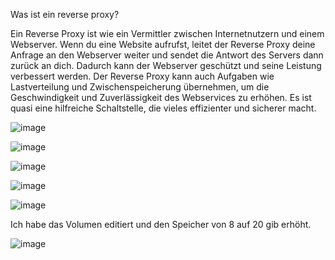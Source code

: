 
Was ist ein reverse proxy?

Ein Reverse Proxy ist wie ein Vermittler zwischen Internetnutzern und einem Webserver. Wenn du eine Website aufrufst, leitet der Reverse Proxy deine Anfrage an den Webserver weiter und sendet die Antwort des Servers dann zurück an dich. Dadurch kann der Webserver geschützt und seine Leistung verbessert werden. Der Reverse Proxy kann auch Aufgaben wie Lastverteilung und Zwischenspeicherung übernehmen, um die Geschwindigkeit und Zuverlässigkeit des Webservices zu erhöhen. Es ist quasi eine hilfreiche Schaltstelle, die vieles effizienter und sicherer macht.

![image](https://github.com/user-attachments/assets/d090d539-156d-4d3e-bfc5-42c7f1d2ef45)

![image](https://github.com/user-attachments/assets/a95e8b27-9018-4882-96d8-38864ce4f5ff)

![image](https://github.com/user-attachments/assets/0b3f8a8b-a6cc-41bb-a0b5-51b35fc0d60f)

![image](https://github.com/user-attachments/assets/c0980bf0-4606-4ca5-b6f0-0e3bf55a248d)

![image](https://github.com/user-attachments/assets/a835494e-30cf-43ca-9488-2cb815dcdf10)

Ich habe das Volumen editiert und den Speicher von 8 auf 20 gib erhöht.

![image](https://github.com/user-attachments/assets/c0adab0e-735b-4334-b555-c4d5ac61b7b7)

